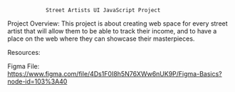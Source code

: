                 Street Artists UI JavaScript Project

Project Overview:
This project is about creating web space for every street artist that will allow them to be able to track their
income, and to have a place on the web where they can showcase their masterpieces.


Resources: 

Figma File: https://www.figma.com/file/4Ds1F0I8h5N76XWw6nUK9P/Figma-Basics?node-id=103%3A40

